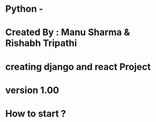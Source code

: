 # Python - 
# Created By : Manu Sharma & Rishabh Tripathi
# creating django and react Project
# version 1.00


# How to start ?
 